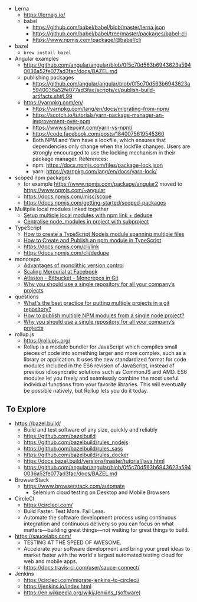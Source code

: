 + Lerna
  - https://lernajs.io/
  - babel
    - https://github.com/babel/babel/blob/master/lerna.json
    - https://github.com/babel/babel/tree/master/packages/babel-cli
    - https://www.npmjs.com/package/@babel/cli
+ bazel
  + `brew install bazel`
+ Angular examples
  + https://github.com/angular/angular/blob/0f5c70d563b6943623a5940036a52fe077ad3fac/docs/BAZEL.md
  + publishing packages
    - https://github.com/angular/angular/blob/0f5c70d563b6943623a5940036a52fe077ad3fac/scripts/ci/publish-build-artifacts.sh#L99
  + https://yarnpkg.com/en/
    - https://yarnpkg.com/lang/en/docs/migrating-from-npm/
    - https://scotch.io/tutorials/yarn-package-manager-an-improvement-over-npm
    - https://www.sitepoint.com/yarn-vs-npm/
    - https://code.facebook.com/posts/1840075619545360
    - Both NPM and Yarn have a lockfile, which ensures that dependencies only change when the lockfile changes. Users are strongly encouraged to use the locking mechanism in their package manager. References:
    - npm: https://docs.npmjs.com/files/package-lock.json
    - yarn: https://yarnpkg.com/lang/en/docs/yarn-lock/
+ scoped npm packages
  + for example https://www.npmjs.com/package/angular2 moved to https://www.npmjs.com/~angular
  + https://docs.npmjs.com/misc/scope
  + https://docs.npmjs.com/getting-started/scoped-packages
+ Mulitpile local modules linked together
  + [Setup multiple local modules with npm link + dedupe](https://github.com/npm/npm/issues/7742)
  + [Centralise node_modules in project with subproject](https://stackoverflow.com/questions/15225865/centralise-node-modules-in-project-with-subproject)
+ TypeScript
  + [How to create a TypeScript Nodejs module spanning multiple files](https://stackoverflow.com/questions/18909799/how-to-create-a-typescript-nodejs-module-spanning-multiple-files)
  + [How to Create and Publish an npm module in TypeScript](https://codeburst.io/https-chidume-nnamdi-com-npm-module-in-typescript-12b3b22f0724)
  + https://docs.npmjs.com/cli/link
  + https://docs.npmjs.com/cli/dedupe
+ monorepo
  + [Advantages of monolithic version control](https://danluu.com/monorepo/)
  + [Scaling Mercurial at Facebook](https://code.facebook.com/posts/218678814984400/scaling-mercurial-at-facebook/)
  + [Atlasion - Bitbucket - Monorepos in Git](https://developer.atlassian.com/blog/2015/10/monorepos-in-git/)
  + [Why you should use a single repository for all your company’s projects](http://www.drmaciver.com/2016/10/why-you-should-use-a-single-repository-for-all-your-companys-projects/)
+ questions
  + [What's the best practice for putting multiple projects in a git repository?](https://stackoverflow.com/questions/14679614/whats-the-best-practice-for-putting-multiple-projects-in-a-git-repository)
  + [How to publish multiple NPM modules from a single node project?](https://stackoverflow.com/questions/30957131/how-to-publish-multiple-npm-modules-from-a-single-node-project)
  + [Why you should use a single repository for all your company’s projects](http://www.drmaciver.com/2016/10/why-you-should-use-a-single-repository-for-all-your-companys-projects/)
+ rollup.js
  + https://rollupjs.org/
  + Rollup is a module bundler for JavaScript which compiles small pieces of code into something larger and more complex, such as a library or application. It uses the new standardized format for code modules included in the ES6 revision of JavaScript, instead of previous idiosyncratic solutions such as CommonJS and AMD. ES6 modules let you freely and seamlessly combine the most useful individual functions from your favorite libraries. This will eventually be possible natively, but Rollup lets you do it today.

## To Explore
+ https://bazel.build/
  + Build and test software of any size, quickly and reliably
  + https://github.com/bazelbuild
  + https://github.com/bazelbuild/rules_nodejs
  + https://github.com/bazelbuild/rules_sass
  + https://github.com/bazelbuild/rules_docker
  + https://docs.bazel.build/versions/master/tutorial/java.html
  + https://github.com/angular/angular/blob/0f5c70d563b6943623a5940036a52fe077ad3fac/docs/BAZEL.md
+ BrowserStack
  + https://www.browserstack.com/automate
    + Selenium cloud testing on Desktop and Mobile Browsers
+ CircleCI
  + https://circleci.com/
  + Build Faster. Test More. Fail Less.
  + Automate the software development process using continuous integration and continuous delivery so you can focus on what matters—building great things—not waiting for great things to build.
+ https://saucelabs.com/
  - TESTING AT THE SPEED OF AWESOME.
  - Accelerate your software development and bring your great ideas to market faster with the world's largest automated testing cloud for web and mobile apps.
  - https://docs.travis-ci.com/user/sauce-connect/
+ Jenkins
  - https://circleci.com/migrate-jenkins-to-circleci/
  - https://jenkins.io/index.html
  - https://en.wikipedia.org/wiki/Jenkins_(software)
